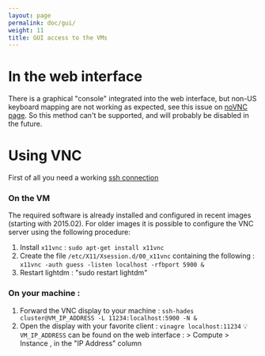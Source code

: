 ```yaml
---
layout: page
permalink: doc/gui/
weight: 11
title: GUI access to the VMs
---
```


# In the web interface
There is a graphical "console" integrated into the web interface, but non-US keyboard
mapping are not working as expected, see this issue on [noVNC page](https://github.com/kanaka/noVNC/issues/21).
So this method can't be supported, and will probably be disabled in the future.

# Using VNC
First of all you need a working [ssh connection](../ssh/)

### On the VM
The required software is already installed and configured in recent images (starting with 2015.02). For older images it
is possible to configure the VNC server using the following procedure:
1. Install `x11vnc` : `sudo apt-get install x11vnc`
2. Create the file `/etc/X11/Xsession.d/00_x11vnc` containing the following : `x11vnc -auth guess -listen localhost -rfbport 5900 &`
3. Restart lightdm : "sudo restart lightdm"

### On your machine :
1. Forward the VNC display to your machine : `ssh-hades cluster@VM_IP_ADDRESS -L 11234:localhost:5900 -N &`
2. Open the display with your favorite client : `vinagre localhost:11234`
:bulb: `VM_IP_ADDRESS` can be found on the web interface : > Compute > Instance , in the "IP Address" column